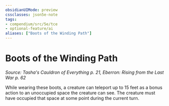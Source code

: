 ```yaml
---
obsidianUIMode: preview
cssclasses: json5e-note
tags:
- compendium/src/5e/tce
- optional-feature/ai
aliases: ["Boots of the Winding Path"]
---
```

# Boots of the Winding Path
*Source: Tasha's Cauldron of Everything p. 21, Eberron: Rising from the Last War p. 62* 

While wearing these boots, a creature can teleport up to 15 feet as a bonus action to an unoccupied space the creature can see. The creature must have occupied that space at some point during the current turn.